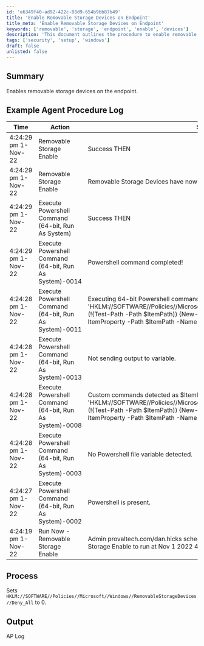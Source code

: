 ```yaml
---
id: 'e6349f40-ad92-422c-88d9-654b9bb87b49'
title: 'Enable Removable Storage Devices on Endpoint'
title_meta: 'Enable Removable Storage Devices on Endpoint'
keywords: ['removable', 'storage', 'endpoint', 'enable', 'devices']
description: 'This document outlines the procedure to enable removable storage devices on endpoints. It includes a detailed agent procedure log example, the process of modifying registry settings, and expected output after execution.'
tags: ['security', 'setup', 'windows']
draft: false
unlisted: false
---
```


## Summary

Enables removable storage devices on the endpoint.

## Example Agent Procedure Log

| Time                     | Action                                      | Status                                          | User                          |
|--------------------------|---------------------------------------------|-------------------------------------------------|-------------------------------|
| 4:24:29 pm 1-Nov-22     | Removable Storage Enable                    | Success THEN                                   | provaltech.com/dan.hicks      |
| 4:24:29 pm 1-Nov-22     | Removable Storage Enable                    | Removable Storage Devices have now been allowed on this endpoint. | provaltech.com/dan.hicks      |
| 4:24:29 pm 1-Nov-22     | Execute Powershell Command (64-bit, Run As System) | Success THEN                                   | provaltech.com/dan.hicks      |
| 4:24:29 pm 1-Nov-22     | Execute Powershell Command (64-bit, Run As System)-0014 | Powershell command completed!                  | provaltech.com/dan.hicks      |
| 4:24:28 pm 1-Nov-22     | Execute Powershell Command (64-bit, Run As System)-0011 | Executing 64-bit Powershell command as System: "" -command "$ItemPath = 'HKLM://SOFTWARE//Policies//Microsoft//Windows//RemovableStorageDevices';if (!(Test-Path -Path $ItemPath)) \{New-Item -Path $ItemPath -Force};Set-ItemProperty -Path $ItemPath -Name 'Deny_All' -Value 0 -Force" "" | provaltech.com/dan.hicks      |
| 4:24:28 pm 1-Nov-22     | Execute Powershell Command (64-bit, Run As System)-0013 | Not sending output to variable.                | provaltech.com/dan.hicks      |
| 4:24:28 pm 1-Nov-22     | Execute Powershell Command (64-bit, Run As System)-0008 | Custom commands detected as $ItemPath = 'HKLM://SOFTWARE//Policies//Microsoft//Windows//RemovableStorageDevices';if (!(Test-Path -Path $ItemPath)) \{New-Item -Path $ItemPath -Force};Set-ItemProperty -Path $ItemPath -Name 'Deny_All' -Value 0 -Force | provaltech.com/dan.hicks      |
| 4:24:28 pm 1-Nov-22     | Execute Powershell Command (64-bit, Run As System)-0003 | No Powershell file variable detected.          | provaltech.com/dan.hicks      |
| 4:24:27 pm 1-Nov-22     | Execute Powershell Command (64-bit, Run As System)-0002 | Powershell is present.                         | provaltech.com/dan.hicks      |
| 4:24:19 pm 1-Nov-22     | Run Now - Removable Storage Enable          | Admin provaltech.com/dan.hicks scheduled procedure Run Now - Removable Storage Enable to run at Nov 1 2022 4:24 PM | provaltech.com/dan.hicks      |

## Process

Sets `HKLM://SOFTWARE//Policies//Microsoft//Windows//RemovableStorageDevices//Deny_All` to 0.

## Output

AP Log




